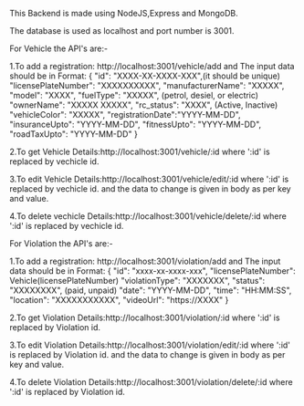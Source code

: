 This Backend is made using NodeJS,Express and MongoDB.

The database is used as localhost and port number is 3001.

For Vehicle the API's are:-

1.To add a registration: http://localhost:3001/vehicle/add 
and The input data should be in Format:
{
"id": "XXXX-XX-XXXX-XXX",(it should be unique)
"licensePlateNumber": "XXXXXXXXXX",
"manufacturerName": "XXXXX",
"model": "XXXX",
"fuelType": "XXXXX", (petrol, desiel, or electric)
"ownerName": "XXXXX XXXXX",
"rc_status": "XXXX", (Active, Inactive)
"vehicleColor": "XXXXX",
"registrationDate":"YYYY-MM-DD",
"insuranceUpto": "YYYY-MM-DD",
"fitnessUpto": "YYYY-MM-DD",
"roadTaxUpto": "YYYY-MM-DD"
}

2.To get Vehicle Details:http://localhost:3001/vehicle/:id
where ':id' is replaced by vechicle id.

3.To edit Vehicle Details:http://localhost:3001/vehicle/edit/:id
where ':id' is replaced by vechicle id.
and the data to change is given in body as per key and value.

4.To delete vechicle Details:http://localhost:3001/vehicle/delete/:id
where ':id' is replaced by vechicle id.

For Violation the API's are:-

1.To add a registration: http://localhost:3001/violation/add 
and The input data should be in Format:
{
"id": "xxxx-xx-xxxx-xxx",
"licensePlateNumber": Vehicle(licensePlateNumber)
"violationType": "XXXXXXX",
"status": "XXXXXXXX", (paid, unpaid)
"date": "YYYY-MM-DD",
"time": "HH:MM:SS",
"location": "XXXXXXXXXXX",
"videoUrl": "https://XXXX"
}

2.To get Violation Details:http://localhost:3001/violation/:id
where ':id' is replaced by Violation id.

3.To edit Violation Details:http://localhost:3001/violation/edit/:id
where ':id' is replaced by Violation id.
and the data to change is given in body as per key and value.

4.To delete Violation Details:http://localhost:3001/violation/delete/:id
where ':id' is replaced by Violation id.